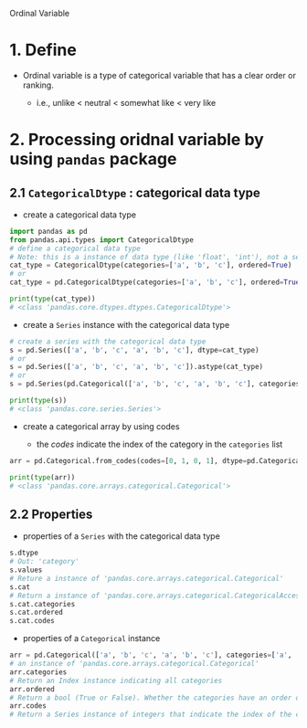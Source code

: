 Ordinal Variable

# 1. Define

- Ordinal variable is a type of categorical variable that has a clear order or ranking.

  - i.e., unlike < neutral < somewhat like < very like

# 2. Processing oridnal variable by using `pandas` package

## 2.1 `CategoricalDtype` : categorical data type


- create a categorical data type

```python
import pandas as pd
from pandas.api.types import CategoricalDtype
# define a categorical data type
# Note: this is a instance of data type (like 'float', 'int'), not a series
cat_type = CategoricalDtype(categories=['a', 'b', 'c'], ordered=True)
# or 
cat_type = pd.CategoricalDtype(categories=['a', 'b', 'c'], ordered=True)

print(type(cat_type))
# <class 'pandas.core.dtypes.dtypes.CategoricalDtype'>
```

- create a `Series` instance with the categorical data type

```python
# create a series with the categorical data type
s = pd.Series(['a', 'b', 'c', 'a', 'b', 'c'], dtype=cat_type)
# or
s = pd.Series(['a', 'b', 'c', 'a', 'b', 'c']).astype(cat_type)
# or
s = pd.Series(pd.Categorical(['a', 'b', 'c', 'a', 'b', 'c'], categories=['a', 'b', 'c'], ordered=True))

print(type(s))
# <class 'pandas.core.series.Series'>
```

- create a categorical array by using codes

    - the *codes* indicate the index of the category in the `categories` list

```python
arr = pd.Categorical.from_codes(codes=[0, 1, 0, 1], dtype=pd.CategoricalDtype(['a', 'b'], ordered=True))

print(type(arr))
# <class 'pandas.core.arrays.categorical.Categorical'>
```

## 2.2 Properties 

- properties of a `Series` with the categorical data type

```python
s.dtype
# Out: 'category'
s.values
# Reture a instance of 'pandas.core.arrays.categorical.Categorical'
s.cat
# Return a instance of 'pandas.core.arrays.categorical.CategoricalAccessor'
s.cat.categories
s.cat.ordered
s.cat.codes
```

- properties of a `Categorical` instance

```python
arr = pd.Categorical(['a', 'b', 'c', 'a', 'b', 'c'], categories=['a', 'b', 'c'], ordered=True)
# an instance of 'pandas.core.arrays.categorical.Categorical'
arr.categories
# Return an Index instance indicating all categories
arr.ordered
# Return a bool (True or False). Whether the categories have an order or not
arr.codes
# Return a Series instance of integers that indicate the index of the category in the `categories` list
```
